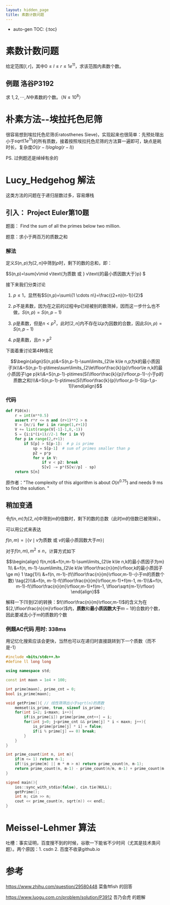 ```yaml
---
layout: hidden_page
title: 素数计数问题
---
```


* auto-gen TOC:
{:toc}
# 素数计数问题

给定范围$[l, r]$，其中$0\le l\le r\le 1e^{11}$，求该范围内素数个数。

## 例题 洛谷P3192

 求 $1,2,\cdots,N$中素数的个数。（$N\le 10^8$） 



# 朴素方法--埃拉托色尼筛

很容易想到埃拉托色尼筛(Eratosthenes Sieve)，实现起来也很简单：先预处理出小于$sqrt(1e^{11})$的所有质数，接着按照埃拉托色尼筛的方法算一遍即可，缺点是耗时长，复杂度$O((r-l)loglog(r-l))$ 

PS. 过例题还是绰绰有余的



#  Lucy_Hedgehog 解法

这类方法的问题在于递归层数过多，容易爆栈

## 引入： Project Euler第10题 

题面： Find the sum of all the primes below two million. 

题意：求小于两百万的质数之和



### 解法

定义$S(n, p)$为$[2,n]$中筛到$p$时，剩下的数的总和，即：

$S(n,p)=\sum\{v\mid v\text{为质数 或 } v\text{的最小质因数大于}p\} $

接下来我们分类讨论

1.  $p\le 1$，显然有$S(n,p)=\sum\{1 \cdots n\}=\frac{(2+n)(n-1)}{2}$

2.  $p$不是素数，因为在之前的过程中$p$已经被别的数筛掉，因而这一步什么也不做，$S(n,p)=S(n,p-1)$
3.  $p$是素数，但是$n\lt p^2$，此时$[2,n]$内不存在以$p$为因数的合数，因此$S(n,p)=S(n,p-1)$
4.  $p$是素数，且$n\gt p^2$



下面着重讨论第4种情况

$$\begin{align}S(n,p)&=S(n,p-1)-\sum\limits_{2\le k\le n,p为k的最小质因子}k\\&=S(n,p-1)-p\times\sum\limits_{2\le\lfloor\frac{k}{p}\rfloor\le n,k的最小质因子\ge p}k\\&=S(n,p-1)-p\times(S(\lfloor\frac{k}{p}\rfloor,p-1)-小于p的质数之和)\\&=S(n,p-1)-p\times(S(\lfloor\frac{k}{p}\rfloor,p-1)-S(p-1,p-1))\end{align}$$



### 代码

```python
def P10(n):
    r = int(n**0.5)
    assert r*r <= n and (r+1)**2 > n
    V = [n//i for i in range(1,r+1)]
    V += list(range(V[-1]-1,0,-1))
    S = {i:i*(i+1)//2-1 for i in V}
    for p in range(2,r+1):
        if S[p] > S[p-1]:  # p is prime
            sp = S[p-1]  # sum of primes smaller than p
            p2 = p*p
            for v in V:
                if v < p2: break
                S[v] -= p*(S[v//p] - sp)
    return S[n]
```

原作者："The complexity of this algorithm is about $O(n^{0.75})$ and needs 9 ms to find the solution. "



## 稍加变通

令$f(n,m)$为$[2,n]$中筛到$m$的倍数时，剩下的数的总数（此时$m$的倍数已被筛掉）。

可以用公式来表达

$f(n,m)=\mid\{v\mid v\text{为质数 或 } v\text{的最小质因数大于}m\}\mid$



对于$f(n,m),m^2\le n$，计算方式如下

$$\begin{align} f(n,m)&=f(n,m-1)-\sum\limits_{2\le k\le n,k的最小质因子为m} 1\\ &=f(n, m-1)-\sum\limits_{2\le k\le \lfloor\frac{n}{m}\rfloor,k的最小质因子\ge m} 1 \tag{1}\\ &=f(n, m-1)-(f(\lfloor\frac{n}{m}\rfloor,m-1)-小于m的质数个数) \tag{2}\\&=f(n, m-1)-f(\lfloor\frac{n}{m}\rfloor,m-1)+f(m-1, m-1)\\&=f(n, m-1)-f(\lfloor\frac{n}{m}\rfloor,m-1)+f(m-1, \lfloor\sqrt{m-1}\rfloor)  \end{align}$$

解释一下$(1)$到$(2)$的转换：$f(\lfloor\frac{n}{m}\rfloor,m-1)$的含义为在$[2,\lfloor\frac{n}{m}\rfloor]$内，**质数**和**最小质因数大于**$m-1$的合数的个数，因此要减去小于$m$的质数的个数



### 例题AC代码 用时: 338ms

用记忆化搜索应该会更快，当然也可以在递归时直接跳转到下一个质数（而不是-1）

```c++
#include <bits/stdc++.h>
#define ll long long

using namespace std;

const int maxn = 1e4 + 100;

int prime[maxn], prime_cnt = 0;
bool is_prime[maxn];

void getPrime(){ // 线性筛筛出小于sqrt(n)的质数
    memset(is_prime, true, sizeof is_prime);
    for(int i=2; i<maxn; i++){
        if(is_prime[i]) prime[prime_cnt++] = i;
        for(int j=0; j<prime_cnt && prime[j] * i < maxn; j++){
            is_prime[prime[j] * i] = false;
            if(i % prime[j] == 0) break;
        }
    }
}

int prime_count(int n, int m){
    if(m <= 1) return n-1;
    if(!is_prime[m] || m * m > n) return prime_count(n, m-1);
    return prime_count(n, m-1) - prime_count(n/m, m-1) + prime_count(m-1, sqrt(m-1));
}

signed main(){
    ios::sync_with_stdio(false), cin.tie(NULL);
    getPrime();
    int n; cin >> n;
    cout << prime_count(n, sqrt(n)) << endl;
}
```



# Meissel-Lehmer 算法

吐槽：事实证明，百度搜不到的时候，谷歌一下能省不少时间（尤其是技术类问题）。两个原因：1. csdn 2. 百度不收录github.io





# 参考

 https://www.zhihu.com/question/29580448 菜鱼ftfish 的回答

 https://www.luogu.com.cn/problem/solution/P3912 吾乃会虎 的题解



